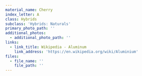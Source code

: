 ```yaml
---
material_name: Cherry
index_letter: A
class: Hybrids
subclass: 'Hybrids: Naturals'
primary_photo_path: ''
additional_photos:
  - additional_photo_path: ''
links:
  - link_title: Wikipedia - Aluminum
    link_address: 'https://en.wikipedia.org/wiki/Aluminium'
files:
  - file_name: ''
    file_path: ''
---
```

